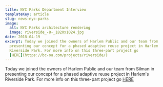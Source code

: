 ```yaml
---
title: NYC Parks Department Interview
templateKey: article
slug: news-nyc-parks
image:
  alt: NYC Parks architecture rendering
  image: riverside_-8-_1820x1024.jpg
date: 2018-04-19
excerpt: Today we joined the owners of Harlem Public and our team from Silman in
  presenting our concept for a phased adaptive reuse project in Harlem's
  Riverside Park. For more info on this three-part project go
  [HERE](https://bc-oa.com/projects/riverside/)
---
```


Today we joined the owners of Harlem Public and our team from Silman in presenting our concept for a phased adaptive reuse project in Harlem's Riverside Park. For more info on this three-part project go [HERE](https://bc-oa.com/projects/riverside/)

